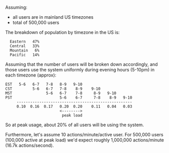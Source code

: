 Assuming:
* all users are in mainland US timezones
* total of 500,000 users

The breakdown of population by timezone in the US is:
```
  Eastern   47%
  Central   33%
  Mountain   6%
  Pacific   14%
```
Assuming that the number of users will be broken down accordingly,
and those users use the system uniformly
during evening hours (5-10pm) in each timezone (approx):
```
EST   5-6   6-7   7-8   8-9   9-10
CST         5-6   6-7   7-8    8-9    9-10
MST               5-6   6-7    7-8     8-9   9-10
PST                     5-6    6-7     7-8    8-9   9-10
     ---------------------------------------------------
     0.10  0.16  0.17   0.20  0.20    0.11   0.04   0.03
                        <-------->
                         peak load
```
So at peak usage,
about 20% of all users will be using the system.

Furthermore, let's assume
10 actions/minute/active user.
For 500,000 users
(100,000 active at peak load)
we'd expect roughly 1,000,000 actions/minute
(16.7k actions/second).
